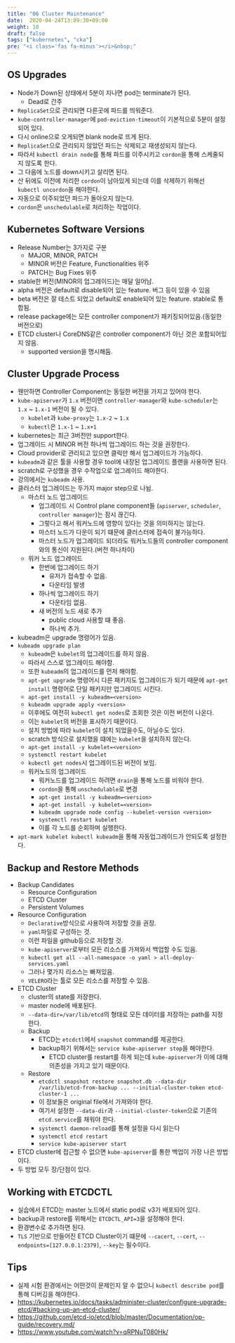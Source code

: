 ```yaml
---
title: "06 Cluster Maintenance"
date:  2020-04-24T13:09:30+09:00
weight: 10
draft: false
tags: ["kubernetes", "cka"]
pre: "<i class='fas fa-minus'></i>&nbsp;"
---
```


## OS Upgrades

* Node가 Down된 상태에서 5분이 지나면 pod는 terminate가 된다.
  * Dead로 간주
* `ReplicaSet`으로 관리되면 다른곳에 파드를 띄워준다.
* `kube-controller-manager`에 `pod-eviction-timeout`이 기본적으로 5분이 설정되어 있다.
* 다시 online으로 오게되면 blank node로 뜨게 된다.
* `ReplicaSet`으로 관리되지 않았던 파드는 삭제되고 재생성되지 않는다.
* 따라서 `kubectl drain node`를 통해 파드를 이주시키고 `cordon`을 통해 스케줄되지 않도록 한다.
* 그 다음에 노드를 down시키고 살리면 된다.
* 산 뒤에도 이전에 처리한 `cordon`이 남아있게 되는데 이를 삭제하기 위해선 `kubectl uncordon`을 해야한다.
* 자동으로 이주되었던 파드가 돌아오지 않는다.
* `cordon`은 `unschedulable`로 처리하는 작업이다.


## Kubernetes Software Versions

* Release Number는 3가지로 구분
  * MAJOR, MINOR, PATCH
  * MINOR 버전은 Feature, Functionalities 위주
  * PATCH는 Bug Fixes 위주
* stable한 버전(MINOR의 업그레이드)는 매달 일어남.
* alpha 버전은 default로 disable되어 있는 feature. 버그 등이 있을 수 있음
* beta 버전은 잘 테스트 되었고 default로 enable되어 있는 feature. stable로 통합됨.
* release package에는 모든 controller component가 패키징되어있음.(동일한 버전으로)
* ETCD cluster나 CoreDNS같은 controller component가 아닌 것은 포함되어있지 않음.
  * supported version을 명시해둠.

## Cluster Upgrade Process

* 웬만하면 Controller Component는 동일한 버전을 가지고 있어야 한다.
* `kube-apiserver`가 `1.x` 버전이면 `controller-manager`와 `kube-scheduler`는 `1.x` ~ `1.x-1` 버전이 될 수 있다.
  * `kubelet`과 `kube-proxy`는 `1.x-2` ~ `1.x`
  * `kubectl`은 `1.x-1` ~ `1.x+1`
* kubernetes는 최근 3버전만 support한다.
* 업그레이드 시 MINOR 버전 하나씩 업그레이드 하는 것을 권장한다.
* Cloud provider로 관리되고 있으면 클릭만 해서 업그레이드가 가능하다.
* `kubeadm`과 같은 툴을 사용할 경우 tool에 내장된 업그레이드 플랜을 사용하면 된다.
* scratch로 구성했을 경우 수작업으로 업그레이드 해야한다.
* 강의에서는 `kubeadm` 사용.
* 클러스터 업그레이드는 두가지 major step으로 나뉨.
  * 마스터 노드 업그레이드
    * 업그레이드 시 Control plane component들 (`apiserver`, `scheduler`, `controller manager`)는 잠시 끊긴다.
    * 그렇다고 해서 워커노드에 영향이 있다는 것을 의미하지는 않는다.
    * 마스터 노드가 다운이 되기 떄문에 클러스터에 접속이 불가능하다.
    * 마스터 노드가 업그레이드 되더라도 워커노드들의 controller component와의 통신이 지원된다.(버전 하나차이)
  * 워커 노드 업그레이드
    * 한번에 업그레이드 하기
      * 유저가 접속할 수 없음.
      * 다운타임 발생
    * 하나씩 업그레이드 하기
      * 다운타임 없음.
    * 새 버전의 노드 새로 추가
      * public cloud 사용할 떄 좋음.
      * 하나씩 추가.
* kubeadm은 upgrade 명령어가 있음.
* `kubeadm upgrade plan`
  * `kubeadm`은 `kubelet`의 업그레이드를 하지 않음.
  * 따라서 스스로 업그레이드 해야함.
  * 또한 `kubeadm`의 업그레이드를 먼저 해야함.
  * `apt-get upgrade` 명령어시 다른 패키지도 업그레이드가 되기 때문에 `apt-get install` 명령어로 단일 패키지만 업그레이드 시킨다.
  * `apt-get install -y kubeadm=<version>`
  * `kubeadm upgrade apply <version>`
  * 이후에도 여전히 `kubectl get nodes`로 조회한 것은 이전 버전이 나온다.
  * 이는 `kubelet`의 버전을 표시하기 때문이다.
  * 설치 방법에 따라 `kubelet`이 설치 되었을수도, 아닐수도 있다.
  * scratch 방식으로 설치했을 떄에는 `kubelet`을 설치하지 않는다.
  * `apt-get install -y kubelet=<version>`
  * `systemctl restart kubelet`
  * `kubectl get nodes`시 업그레이드된 버전이 보임.
  * 워커노드의 업그레이드
    * 워커노드를 업그레이드 하려면 `drain`을 통해 노드를 비워야 한다.
    * `cordon`을 통해 `unschedulable`로 변경
    * `apt-get install -y kubeadm=<version>`
    * `apt-get install -y kubelet=<version>`
    * `kubeadm upgrade node config --kubelet-version <version>`
    * `systemctl restart kubelet`
    * 이를 각 노드를 순회하며 실행한다.
* `apt-mark kubelet kubectl kubeadm`을 통해 자동업그레이드가 안되도록 설정한다.



## Backup and Restore Methods

* Backup Candidates
  * Resource Configuration
  * ETCD Cluster
  * Persistent Volumes
* Resource Configuration
  * `Declarative`방식으로 사용하여 저장할 것을 권장.
  * `yaml`파일로 구성하는 것.
  * 이런 파일을 github등으로 저장할 것.
  * `kube-apiserver`로부터 모든 리소스를 가져와서 백업할 수도 있음.
  * `kubectl get all --all-namespace -o yaml > all-deploy-services.yaml`
  * 그러나 몇가지 리소스는 빠져있음.
  * `VELERO`라는 툴로 모든 리소스를 저장할 수 있음.
* ETCD Cluster
  * cluster의 state를 저장한다.
  * master node에 배포된다.
  * `--data-dir=/var/lib/etcd`의 형태로 모든 데이터를 저장하는 path를 지정한다.
  * Backup
    * ETCD는 `etcdctl`에서 `snapshot` command를 제공한다.
    * backup하기 위해서는 `service kube-apiserver stop`을 해야한다.
      * ETCD cluster를 restart를 하게 되는데 `kube-apiserver`가 이에 대해 의존성을 가지고 있기 때문이다.
  * Restore
    * `etcdctl snapshot restore snapshot.db --data-dir /var/lib/etcd-from-backup ... --initial-cluster-token etcd-cluster-1 ...`
    * 이 정보들은 original file에서 가져와야 한다.
    * 여기서 설정한 `--data-dir`과 `--initial-cluster-token`으로 기존의 `etcd.service`를 채워야 한다.
    * `systemctl daemon-reload`를 통해 설정을 다시 읽는다
    * `systemctl etcd restart`
    * `service kube-apiserver start`
* ETCD cluster에 접근할 수 없으면 `kube-apiserver`를 통한 백업이 가장 나은 방법이다.
* 두 방법 모두 장/단점이 있다.

## Working with ETCDCTL

* 실습에서 ETCD는 master 노드에서 static pod로 v3가 배포되어 있다.
* backup과 restore를 위해서는 `ETCDCTL_API=3`을 설정해야 한다.
* 환경변수로 추가하면 된다.
* `TLS` 기반으로 만들어진 ETCD Cluster이기 떄문에 `--cacert`, `--cert`, `--endpoints=[127.0.0.1:2379]`, `--key`는 필수이다.

## Tips

* 실제 시험 환경에서는 어떤것이 문제인지 알 수 없으니 `kubectl describe pod`를 통해 디버깅을 해야한다.
* <https://kubernetes.io/docs/tasks/administer-cluster/configure-upgrade-etcd/#backing-up-an-etcd-cluster/>
* <https://github.com/etcd-io/etcd/blob/master/Documentation/op-guide/recovery.md/>
* <https://www.youtube.com/watch?v=qRPNuT080Hk/>
